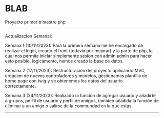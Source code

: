 # BLAB
Proyecto primer trimestre php

----------------------------------------------------------------------------------------------------------------------------------------------------------------------------------------------------------------
Actualizacion Semanal:

  Semana 1 (10/11/2023): Para la primera semana me he encargado de realizar el login, creado el front (todavía por mejorar) y la parte de php, la cual nos permite iniciar simplemente sesion con admin admin
  para hacer esto posible, logicamente, hemos creado la base de datos.

  Semana 2 (17/11/2023): Restructuración del proyecto apilicando MVC, creacion de nuevos controladores y modelos, gestionamos plantilla de home page con twig y se obtenemos los datos del usuario           
  correctamente.

  Semana 3 (24/11/2023): Realizado la funcion de agregar usuario y añadirte a grupos, perfil de usuario y perfil de amigos, tambien añadida la función de eliminar a un amigo o salirse de la commundad en la que estas

  ----------------------------------------------------------------------------------------------------------------------------------------------------------------------------------------------------------------

